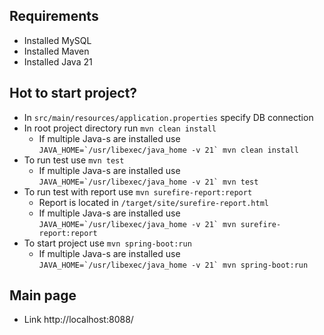 ## Requirements 
* Installed MySQL
* Installed Maven
* Installed Java 21

## Hot to start project?
* In `src/main/resources/application.properties` specify DB connection
* In root project directory run `mvn clean install`
  * If multiple Java-s are installed use ``JAVA_HOME=`/usr/libexec/java_home -v 21` mvn clean install``
* To run test use `mvn test`
  * If multiple Java-s are  installed use ``JAVA_HOME=`/usr/libexec/java_home -v 21` mvn test``
* To run test with report use `mvn surefire-report:report`
  * Report is located in `/target/site/surefire-report.html`
  * If multiple Java-s are  installed use ``JAVA_HOME=`/usr/libexec/java_home -v 21` mvn surefire-report:report``
* To start project use `mvn spring-boot:run`
  * If multiple Java-s are  installed use ``JAVA_HOME=`/usr/libexec/java_home -v 21` mvn spring-boot:run``

## Main page
* Link http://localhost:8088/